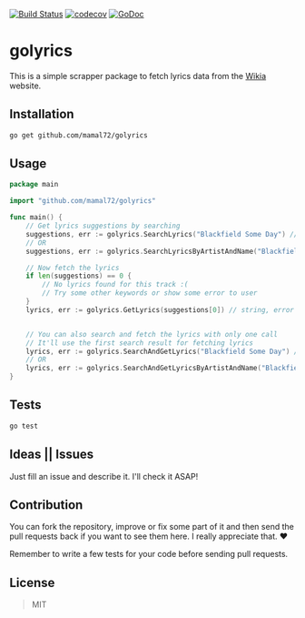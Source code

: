 [![Build Status](https://travis-ci.org/mamal72/golyrics.svg?branch=master)](https://travis-ci.org/mamal72/golyrics)
[![codecov](https://codecov.io/gh/mamal72/golyrics/branch/master/graph/badge.svg)](https://codecov.io/gh/mamal72/golyrics)
[![GoDoc](https://godoc.org/github.com/mamal72/golyrics?status.svg)](https://godoc.org/github.com/mamal72/golyrics)

# golyrics

This is a simple scrapper package to fetch lyrics data from the [Wikia](http://lyrics.wikia.com) website.


## Installation

```bash
go get github.com/mamal72/golyrics
```


## Usage

```go
package main

import "github.com/mamal72/golyrics"

func main() {
    // Get lyrics suggestions by searching
    suggestions, err := golyrics.SearchLyrics("Blackfield Some Day") // []string, error
    // OR
    suggestions, err := golyrics.SearchLyricsByArtistAndName("Blackfield", "Some Day") // []string, error

    // Now fetch the lyrics
    if len(suggestions) == 0 {
        // No lyrics found for this track :(
        // Try some other keywords or show some error to user
    }
    lyrics, err := golyrics.GetLyrics(suggestions[0]) // string, error


    // You can also search and fetch the lyrics with only one call
    // It'll use the first search result for fetching lyrics 
    lyrics, err := golyrics.SearchAndGetLyrics("Blackfield Some Day") // string, error
    // OR
    lyrics, err := golyrics.SearchAndGetLyricsByArtistAndName("Blackfield", "Some Day") // string, error
}
```


## Tests

```bash
go test
```


## Ideas || Issues
Just fill an issue and describe it. I'll check it ASAP!


## Contribution

You can fork the repository, improve or fix some part of it and then send the pull requests back if you want to see them here. I really appreciate that. :heart:

Remember to write a few tests for your code before sending pull requests.


## License
> MIT